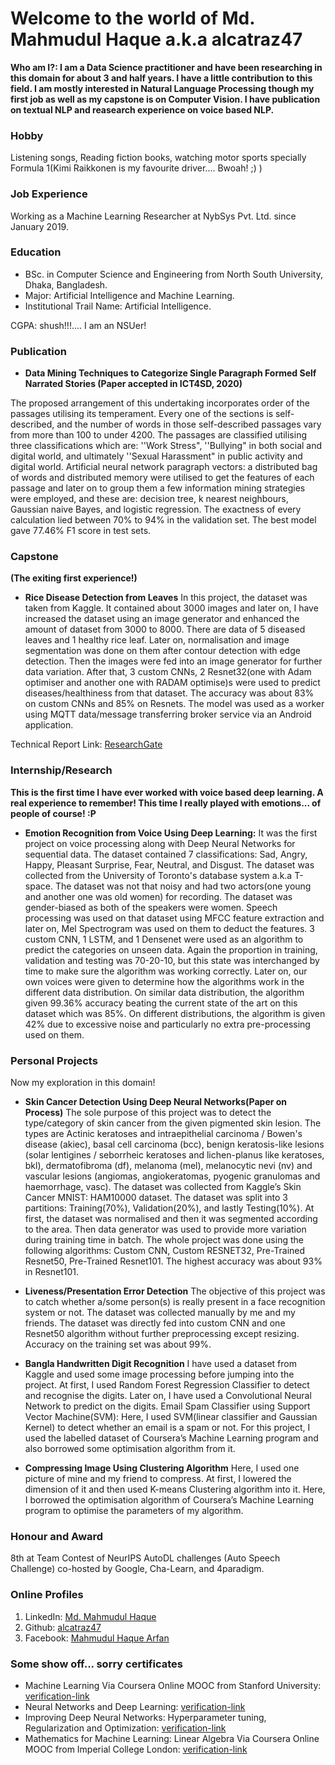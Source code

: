 # Welcome to the world of Md. Mahmudul Haque a.k.a alcatraz47

**Who am I?: I am a Data Science practitioner and have been researching in this domain for about 3 and half years. I have a little contribution to this field. I am mostly interested in Natural Language Processing though my first job as well as my capstone is on Computer Vision. I have publication on textual NLP and reasearch experience on voice based NLP.**

### Hobby

Listening songs, Reading fiction books, watching motor sports specially Formula 1(Kimi Raikkonen is my favourite driver.... Bwoah! ;) )

### Job Experience

Working as a Machine Learning Researcher at NybSys Pvt. Ltd. since January 2019.

### Education 

- BSc. in Computer Science and Engineering from North South University, Dhaka, Bangladesh.
- Major: Artificial Intelligence and Machine Learning.
- Institutional Trail Name: Artificial Intelligence.

CGPA: shush!!!.... I am an NSUer!

### Publication

- **Data Mining Techniques to Categorize Single Paragraph Formed Self Narrated Stories (Paper accepted in ICT4SD, 2020)**

The proposed arrangement of this undertaking incorporates order of the passages utilising its temperament. Every one of the sections is self-described, and the number of words in those self-described passages vary from more than 100 to under 4200. The passages are classified utilising three classifications which are: ''Work Stress", ''Bullying" in both social and digital world, and ultimately ''Sexual Harassment" in public activity and digital world. Artificial neural network paragraph vectors: a distributed bag of words and distributed memory were utilised to get the features of each passage and later on to group them a few information mining strategies were employed, and these are: decision tree, k nearest neighbours, Gaussian naive Bayes, and logistic regression. The exactness of every calculation lied between 70\% to 94\% in the validation set. The best model gave 77.46\% F1 score in test sets.

### Capstone
**(The exiting first experience!)**

- **Rice Disease Detection from Leaves**
In this project, the dataset was taken from Kaggle. It contained about 3000 images and later on, I have increased the dataset using an image generator and enhanced the amount of dataset from 3000 to 8000. There are data of 5 diseased leaves and 1 healthy rice leaf. Later on, normalisation and image segmentation was done on them after contour detection with edge detection. Then the images were fed into an image generator for further data variation. After that, 3 custom CNNs, 2 Resnet32(one with Adam optimiser and another one with RADAM optimise)s were used to predict diseases/healthiness from that dataset. The accuracy was about 83% on custom CNNs and 85% on Resnets. The model was used as a worker using MQTT data/message transferring broker service via an Android application.

Technical Report Link: [ResearchGate](https://www.researchgate.net/publication/336639606_Krishok_-An_IoT_Based_Intelligent_Farming_Solution)

### Internship/Research

**This is the first time I have ever worked with voice based deep learning. A real experience to remember! This time I really played with emotions... of people of course! :P** 
- **Emotion Recognition from Voice Using Deep Learning:** 
It was the first project on voice processing along with Deep Neural Networks for sequential data. The dataset contained 7 classifications: Sad, Angry, Happy, Pleasant Surprise, Fear, Neutral, and Disgust. The dataset was collected from the University of Toronto's database system a.k.a T-space. The dataset was not that noisy and had two actors(one young and another one was old women) for recording. The dataset was gender-biased as both of the speakers were women. Speech processing was used on that dataset using MFCC feature extraction and later on, Mel Spectrogram was used on them to deduct the features. 3 custom CNN, 1 LSTM, and 1 Densenet were used as an algorithm to predict the categories on unseen data. Again the proportion in training, validation and testing was 70-20-10, but this state was interchanged by time to make sure the algorithm was working correctly. Later on, our own voices were given to determine how the algorithms work in the different data distribution. On similar data distribution, the algorithm given 99.36% accuracy beating the current state of the art on this dataset which was 85%. On different distributions, the algorithm is given 42% due to excessive noise and particularly no extra pre-processing used on them.

### Personal Projects

Now my exploration in this domain!

- **Skin Cancer Detection Using Deep Neural Networks(Paper on Process)**
The sole purpose of this project was to detect the type/category of skin cancer from the given pigmented skin lesion. The types are Actinic keratoses and intraepithelial carcinoma / Bowen's disease (akiec), basal cell carcinoma (bcc), benign keratosis-like lesions (solar lentigines / seborrheic keratoses and lichen-planus like keratoses, bkl), dermatofibroma (df), melanoma (mel), melanocytic nevi (nv) and vascular lesions (angiomas, angiokeratomas, pyogenic granulomas and haemorrhage, vasc). The dataset was collected from Kaggle’s Skin Cancer MNIST: HAM10000 dataset. The dataset was split into 3 partitions: Training(70%), Validation(20%), and lastly Testing(10%). At first, the dataset was normalised and then it was segmented according to the area. Then data generator was used to provide more variation during training time in batch. The whole project was done using the following algorithms: Custom CNN, Custom RESNET32, Pre-Trained Resnet50, Pre-Trained Resnet101. The highest accuracy was about 93% in Resnet101.

- **Liveness/Presentation Error Detection**
The objective of this project was to catch whether a/some person(s) is really present in a face recognition system or not. The dataset was collected manually by me and my friends. The dataset was directly fed into custom CNN and one Resnet50 algorithm without further preprocessing except resizing. Accuracy on the training set was about 99%.

- **Bangla Handwritten Digit Recognition**
I have used a dataset from Kaggle and used some image processing before jumping into the project. At first, I used Random Forest Regression Classifier to detect and recognise the digits. Later on, I have used a Convolutional Neural Network to predict on the digits.
Email Spam Classifier using Support Vector Machine(SVM):
Here, I used SVM(linear classifier and Gaussian Kernel) to detect whether an email is a spam or not. For this project,  I used the labelled dataset of Coursera’s Machine Learning program and also borrowed some optimisation algorithm from it.

- **Compressing Image Using Clustering Algorithm**
Here, I used one picture of mine and my friend to compress. At first, I lowered the dimension of it and then used K-means Clustering algorithm into it. Here, I borrowed the optimisation algorithm of Coursera’s Machine Learning program to optimise the parameters of my algorithm.

### Honour and Award

8th at Team Contest of NeurIPS AutoDL challenges (Auto Speech Challenge) co-hosted by Google, Cha-Learn, and 4paradigm.

### Online Profiles

1. LinkedIn: [Md. Mahmudul Haque](https://www.linkedin.com/in/md-mahmudul-haque-8a5484b2)
2. Github: [alcatraz47](https://github.com/alcatraz47?tab=repositories)
3. Facebook: [Mahmudul Haque Arfan](https://www.facebook.com/mahmud.arfan.alcatraz47)

### Some show off... sorry certificates

- Machine Learning Via Coursera Online MOOC from Stanford University: [verification-link](https://www.coursera.org/account/accomplishments/certificate/56GE9TSYS4K2)
- Neural Networks and Deep Learning: [verification-link](https://www.coursera.org/account/accomplishments/certificate/BBQR5LBFE78B)
- Improving Deep Neural Networks: Hyperparameter tuning, Regularization and Optimization: [verification-link](https://www.coursera.org/account/accomplishments/certificate/DUTH4LKFWV87)
- Mathematics for Machine Learning: Linear Algebra Via Coursera Online MOOC from Imperial College London: [verification-link](https://www.coursera.org/account/accomplishments/certificate/DUTH4LKFWV87)
